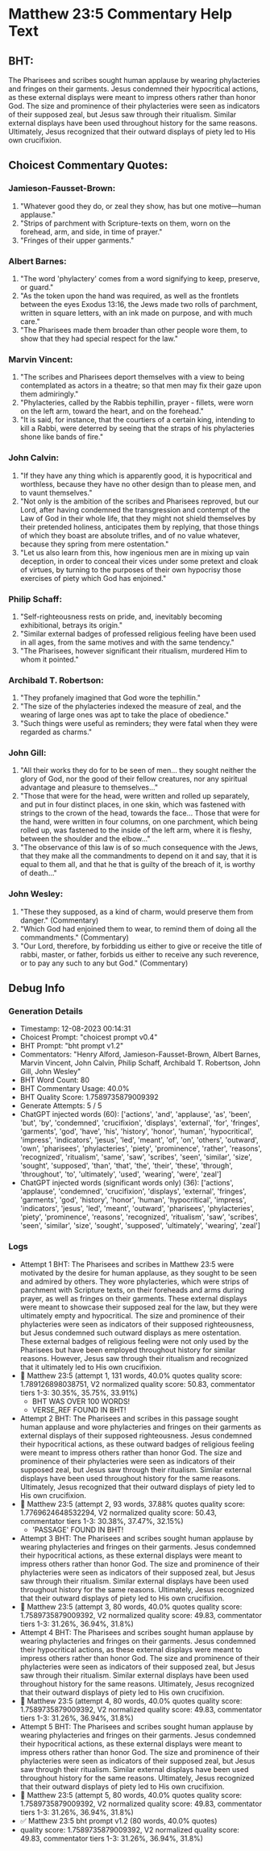 # Matthew 23:5 Commentary Help Text

## BHT:
The Pharisees and scribes sought human applause by wearing phylacteries and fringes on their garments. Jesus condemned their hypocritical actions, as these external displays were meant to impress others rather than honor God. The size and prominence of their phylacteries were seen as indicators of their supposed zeal, but Jesus saw through their ritualism. Similar external displays have been used throughout history for the same reasons. Ultimately, Jesus recognized that their outward displays of piety led to His own crucifixion.

## Choicest Commentary Quotes:
### Jamieson-Fausset-Brown:
1. "Whatever good they do, or zeal they show, has but one motive—human applause."
2. "Strips of parchment with Scripture-texts on them, worn on the forehead, arm, and side, in time of prayer."
3. "Fringes of their upper garments."

### Albert Barnes:
1. "The word 'phylactery' comes from a word signifying to keep, preserve, or guard."
2. "As the token upon the hand was required, as well as the frontlets between the eyes Exodus 13:16, the Jews made two rolls of parchment, written in square letters, with an ink made on purpose, and with much care."
3. "The Pharisees made them broader than other people wore them, to show that they had special respect for the law."

### Marvin Vincent:
1. "The scribes and Pharisees deport themselves with a view to being contemplated as actors in a theatre; so that men may fix their gaze upon them admiringly."
2. "Phylacteries, called by the Rabbis tephillin, prayer - fillets, were worn on the left arm, toward the heart, and on the forehead."
3. "It is said, for instance, that the courtiers of a certain king, intending to kill a Rabbi, were deterred by seeing that the straps of his phylacteries shone like bands of fire."

### John Calvin:
1. "If they have any thing which is apparently good, it is hypocritical and worthless, because they have no other design than to please men, and to vaunt themselves."
2. "Not only is the ambition of the scribes and Pharisees reproved, but our Lord, after having condemned the transgression and contempt of the Law of God in their whole life, that they might not shield themselves by their pretended holiness, anticipates them by replying, that those things of which they boast are absolute trifles, and of no value whatever, because they spring from mere ostentation."
3. "Let us also learn from this, how ingenious men are in mixing up vain deception, in order to conceal their vices under some pretext and cloak of virtues, by turning to the purposes of their own hypocrisy those exercises of piety which God has enjoined."

### Philip Schaff:
1. "Self-righteousness rests on pride, and, inevitably becoming exhibitional, betrays its origin."
2. "Similar external badges of professed religious feeling have been used in all ages, from the same motives and with the same tendency."
3. "The Pharisees, however significant their ritualism, murdered Him to whom it pointed."

### Archibald T. Robertson:
1. "They profanely imagined that God wore the tephillin."
2. "The size of the phylacteries indexed the measure of zeal, and the wearing of large ones was apt to take the place of obedience."
3. "Such things were useful as reminders; they were fatal when they were regarded as charms."

### John Gill:
1. "All their works they do for to be seen of men... they sought neither the glory of God, nor the good of their fellow creatures, nor any spiritual advantage and pleasure to themselves..." 
2. "Those that were for the head, were written and rolled up separately, and put in four distinct places, in one skin, which was fastened with strings to the crown of the head, towards the face... Those that were for the hand, were written in four columns, on one parchment, which being rolled up, was fastened to the inside of the left arm, where it is fleshy, between the shoulder and the elbow..."
3. "The observance of this law is of so much consequence with the Jews, that they make all the commandments to depend on it and say, that it is equal to them all, and that he that is guilty of the breach of it, is worthy of death..."

### John Wesley:
1. "These they supposed, as a kind of charm, would preserve them from danger." (Commentary)
2. "Which God had enjoined them to wear, to remind them of doing all the commandments." (Commentary)
3. "Our Lord, therefore, by forbidding us either to give or receive the title of rabbi, master, or father, forbids us either to receive any such reverence, or to pay any such to any but God." (Commentary)


## Debug Info
### Generation Details
- Timestamp: 12-08-2023 00:14:31
- Choicest Prompt: "choicest prompt v0.4"
- BHT Prompt: "bht prompt v1.2"
- Commentators: "Henry Alford, Jamieson-Fausset-Brown, Albert Barnes, Marvin Vincent, John Calvin, Philip Schaff, Archibald T. Robertson, John Gill, John Wesley"
- BHT Word Count: 80
- BHT Commentary Usage: 40.0%
- BHT Quality Score: 1.7589735879009392
- Generate Attempts: 5 / 5
- ChatGPT injected words (60):
	['actions', 'and', 'applause', 'as', 'been', 'but', 'by', 'condemned', 'crucifixion', 'displays', 'external', 'for', 'fringes', 'garments', 'god', 'have', 'his', 'history', 'honor', 'human', 'hypocritical', 'impress', 'indicators', 'jesus', 'led', 'meant', 'of', 'on', 'others', 'outward', 'own', 'pharisees', 'phylacteries', 'piety', 'prominence', 'rather', 'reasons', 'recognized', 'ritualism', 'same', 'saw', 'scribes', 'seen', 'similar', 'size', 'sought', 'supposed', 'than', 'that', 'the', 'their', 'these', 'through', 'throughout', 'to', 'ultimately', 'used', 'wearing', 'were', 'zeal']
- ChatGPT injected words (significant words only) (36):
	['actions', 'applause', 'condemned', 'crucifixion', 'displays', 'external', 'fringes', 'garments', 'god', 'history', 'honor', 'human', 'hypocritical', 'impress', 'indicators', 'jesus', 'led', 'meant', 'outward', 'pharisees', 'phylacteries', 'piety', 'prominence', 'reasons', 'recognized', 'ritualism', 'saw', 'scribes', 'seen', 'similar', 'size', 'sought', 'supposed', 'ultimately', 'wearing', 'zeal']

### Logs
- Attempt 1 BHT: The Pharisees and scribes in Matthew 23:5 were motivated by the desire for human applause, as they sought to be seen and admired by others. They wore phylacteries, which were strips of parchment with Scripture texts, on their foreheads and arms during prayer, as well as fringes on their garments. These external displays were meant to showcase their supposed zeal for the law, but they were ultimately empty and hypocritical. The size and prominence of their phylacteries were seen as indicators of their supposed righteousness, but Jesus condemned such outward displays as mere ostentation. These external badges of religious feeling were not only used by the Pharisees but have been employed throughout history for similar reasons. However, Jesus saw through their ritualism and recognized that it ultimately led to His own crucifixion.
- 🔄 Matthew 23:5 (attempt 1, 131 words, 40.0% quotes quality score: 1.789126898038751, V2 normalized quality score: 50.83, commentator tiers 1-3: 30.35%, 35.75%, 33.91%) 
	- BHT WAS OVER 100 WORDS! 
	- VERSE_REF FOUND IN BHT!
- Attempt 2 BHT: The Pharisees and scribes in this passage sought human applause and wore phylacteries and fringes on their garments as external displays of their supposed righteousness. Jesus condemned their hypocritical actions, as these outward badges of religious feeling were meant to impress others rather than honor God. The size and prominence of their phylacteries were seen as indicators of their supposed zeal, but Jesus saw through their ritualism. Similar external displays have been used throughout history for the same reasons. Ultimately, Jesus recognized that their outward displays of piety led to His own crucifixion.
- 🔄 Matthew 23:5 (attempt 2, 93 words, 37.88% quotes quality score: 1.7769624648532294, V2 normalized quality score: 50.43, commentator tiers 1-3: 30.38%, 37.47%, 32.15%) 
	- 'PASSAGE' FOUND IN BHT!
- Attempt 3 BHT: The Pharisees and scribes sought human applause by wearing phylacteries and fringes on their garments. Jesus condemned their hypocritical actions, as these external displays were meant to impress others rather than honor God. The size and prominence of their phylacteries were seen as indicators of their supposed zeal, but Jesus saw through their ritualism. Similar external displays have been used throughout history for the same reasons. Ultimately, Jesus recognized that their outward displays of piety led to His own crucifixion.
- 🔄 Matthew 23:5 (attempt 3, 80 words, 40.0% quotes quality score: 1.7589735879009392, V2 normalized quality score: 49.83, commentator tiers 1-3: 31.26%, 36.94%, 31.8%)
- Attempt 4 BHT: The Pharisees and scribes sought human applause by wearing phylacteries and fringes on their garments. Jesus condemned their hypocritical actions, as these external displays were meant to impress others rather than honor God. The size and prominence of their phylacteries were seen as indicators of their supposed zeal, but Jesus saw through their ritualism. Similar external displays have been used throughout history for the same reasons. Ultimately, Jesus recognized that their outward displays of piety led to His own crucifixion.
- 🔄 Matthew 23:5 (attempt 4, 80 words, 40.0% quotes quality score: 1.7589735879009392, V2 normalized quality score: 49.83, commentator tiers 1-3: 31.26%, 36.94%, 31.8%)
- Attempt 5 BHT: The Pharisees and scribes sought human applause by wearing phylacteries and fringes on their garments. Jesus condemned their hypocritical actions, as these external displays were meant to impress others rather than honor God. The size and prominence of their phylacteries were seen as indicators of their supposed zeal, but Jesus saw through their ritualism. Similar external displays have been used throughout history for the same reasons. Ultimately, Jesus recognized that their outward displays of piety led to His own crucifixion.
- 🔄 Matthew 23:5 (attempt 5, 80 words, 40.0% quotes quality score: 1.7589735879009392, V2 normalized quality score: 49.83, commentator tiers 1-3: 31.26%, 36.94%, 31.8%)
- ✅ Matthew 23:5 bht prompt v1.2 (80 words, 40.0% quotes)
- quality score: 1.7589735879009392, V2 normalized quality score: 49.83, commentator tiers 1-3: 31.26%, 36.94%, 31.8%)